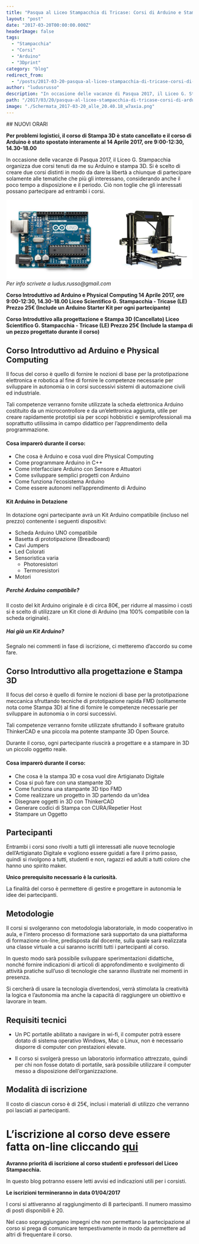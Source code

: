 ```yaml
---
title: "Pasqua al Liceo Stampacchia di Tricase: Corsi di Arduino e Stampa 3D"
layout: "post"
date: "2017-03-20T00:00:00.000Z"
headerImage: false
tags:
  - "Stampacchia"
  - "Corsi"
  - "Arduino"
  - "3Dprint"
category: "blog"
redirect_from:
  - "/posts/2017-03-20-pasqua-al-liceo-stampacchia-di-tricase-corsi-di-arduino-e-stampa-3d"
author: "ludusrusso"
description: "In occasione delle vacanze di Pasqua 2017, il Liceo G. Stampacchia organizza due corsi tenuti da me su Arduino e stampa 3D."
path: "/2017/03/20/pasqua-al-liceo-stampacchia-di-tricase-corsi-di-arduino-e-stampa-3d/"
image: "./Schermata_2017-03-20_alle_20.40.18_w7axia.png"
---
```


## NUOVI ORARI

**Per problemi logistici, il corso di Stampa 3D è stato cancellato e il corso di Arduino è stato spostato interamente al 14 Aprile 2017, ore 9:00-12:30, 14.30-18.00**

In occasione delle vacanze di Pasqua 2017, il Liceo G. Stampacchia organizza due corsi tenuti da me su Arduino e stampa 3D.
Si è scelto di creare due corsi distinti in modo da dare la libertà a chiunque di partecipare solamente alle tematiche che più gli interessano, considerando anche il poco tempo a disposizione e il periodo. Ciò non toglie che gli interessati possano partecipare ad entrambi i corsi.

![Locandina Corso](./Schermata_2017-03-20_alle_20.40.18_w7axia.png)
_Per info scrivete a ludus.russo@gmail.com_

**Corso Introduttivo ad Arduino e Physical Computing
14 Aprile 2017, ore 9:00-12:30, 14.30-18.00
Liceo Scientifico G. Stampacchia - Tricase (LE)
Prezzo 25€ (Include un Arduino Starter Kit per ogni partecipante)**

**Corso Introduttivo alla progettazione e Stampa 3D (Cancellato)
Liceo Scientifico G. Stampacchia - Tricase (LE)
Prezzo 25€ (Include la stampa di un pezzo progettato durante il corso)**

## Corso Introduttivo ad Arduino e Physical Computing

Il focus del corso è quello di fornire le nozioni di base per la prototipazione elettronica e robotica al fine di fornire le competenze necessarie per sviluppare in autonomia o in corsi successivi sistemi di automazione civili ed industriale.

Tali competenze verranno fornite utilizzate la scheda elettronica Arduino costituito da un microcontrollore e da un’elettronica aggiunta, utile per creare rapidamente prototipi sia per scopi hobbistici e semiprofessionali ma soprattutto utilissima in campo didattico per l’apprendimento della programmazione.

#### Cosa imparerò durante il corso:

- Che cosa è Arduino e cosa vuol dire Physical Computing
- Come programmare Arduino in C++
- Come interfacciare Arduino con Sensore e Attuatori
- Come sviluppare semplici progetti con Arduino
- Come funziona l’ecosistema Arduino
- Come essere autonomi nell’apprendimento di Arduino

#### Kit Arduino in Dotazione

In dotazione ogni partecipante avrà un Kit Arduino compatibile (incluso nel prezzo) contenente i seguenti dispositivi:

- Scheda Arduino UNO compatibile
- Basetta di prototipazione (Breadboard)
- Cavi Jumpers
- Led Colorati
- Sensoristica varia
  - Photoresistori
  - Termoresistori
- Motori

##### Perchè Arduino compatibile?

Il costo del kit Arduino originale è di circa 80€, per ridurre al massimo i costi si è scelto di utilizzare un Kit clone di Arduino (ma 100% compatibile con la scheda originale).

##### Hai già un Kit Arduino?

Segnalo nei commenti in fase di iscrizione, ci metteremo d’accordo su come fare.

## Corso Introduttivo alla progettazione e Stampa 3D

Il focus del corso è quello di fornire le nozioni di base per la prototipazione meccanica sfruttando tecniche di prototipazione rapida FMD (solitamente nota come Stampa 3D) al fine di fornire le competenze necessarie per sviluppare in autonomia o in corsi successivi.

Tali competenze verranno fornite utilizzate sfruttando il software gratuito ThinkerCAD e una piccola ma potente stampante 3D Open Source.

Durante il corso, ogni partecipante riuscirà a progettare e a stampare in 3D un piccolo oggetto reale.

#### Cosa imparerò durante il corso:

- Che cosa è la stampa 3D e cosa vuol dire Artigianato Digitale
- Cosa si può fare con una stampante 3D
- Come funziona una stampante 3D tipo FMD
- Come realizzare un progetto in 3D partendo da un’idea
- Disegnare oggetti in 3D con ThinkerCAD
- Generare codici di Stampa con CURA/Repetier Host
- Stampare un Oggetto

## Partecipanti

Entrambi i corsi sono rivolti a tutti gli interessati alle nuove tecnologie dell’Artigianato Digitale e vogliono essere guidati a fare il primo passo, quindi si rivolgono a tutti, studenti e non, ragazzi ed adulti a tutti coloro che hanno uno spirito maker.

**Unico prerequisito necessario è la curiosità.**

La finalità del corso è permettere di gestire e progettare in autonomia le idee dei partecipanti.

## Metodologie

Il corsi si svolgeranno con metodologia laboratoriale, in modo cooperativo in aula, e l’intero processo di formazione sarà supportato da una piattaforma di formazione on-line, predisposta dal docente, sulla quale sarà realizzata una classe virtuale a cui saranno iscritti tutti i partecipanti al corso.

In questo modo sarà possibile sviluppare sperimentazioni didattiche, nonché fornire indicazioni di articoli di approfondimento e svolgimento di attività pratiche sull’uso di tecnologie che saranno illustrate nei momenti in presenza.

Si cercherà di usare la tecnologia divertendosi, verrà stimolata la creatività la logica e l’autonomia ma anche la capacità di raggiungere un obiettivo e lavorare in team.

## Requisiti tecnici

- Un PC portatile abilitato a navigare in wi-fi, il computer potrà essere dotato di sistema operativo Windows, Mac o Linux, non è necessario disporre di computer con prestazioni elevate.

- Il corso si svolgerà presso un laboratorio informatico attrezzato, quindi per chi non fosse dotato di portatile, sarà possibile utilizzare il computer messo a disposizione dell’organizzazione.

## Modalità di iscrizione

Il costo di ciascun corso è di 25€, inclusi i materiali di utilizzo che verranno poi lasciati ai partecipanti.

# L’iscrizione al corso deve essere fatta on-line cliccando [qui](https://goo.gl/forms/Gv226pPZnTbWX3Xu1)

**Avranno priorità di iscrizione al corso studenti e professori del Liceo Stampacchia.**

In questo blog potranno essere letti avvisi ed indicazioni utili per i corsisti.

**Le iscrizioni termineranno in data 01/04/2017**

I corsi si attiveranno al raggiungimento di 8 partecipanti. Il numero massimo di posti disponibili è 20.

Nel caso sopraggiungano impegni che non permettano la partecipazione al corso si prega di comunicare tempestivamente in modo da permettere ad altri di frequentare il corso.
